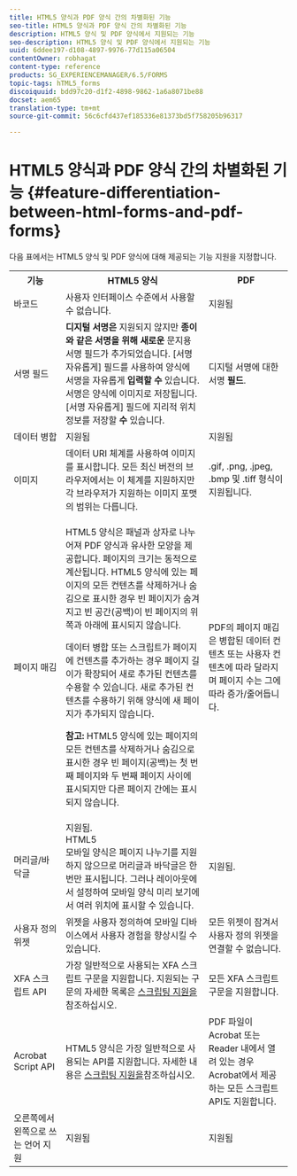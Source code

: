 ```yaml
---
title: HTML5 양식과 PDF 양식 간의 차별화된 기능
seo-title: HTML5 양식과 PDF 양식 간의 차별화된 기능
description: HTML5 양식 및 PDF 양식에서 지원되는 기능
seo-description: HTML5 양식 및 PDF 양식에서 지원되는 기능
uuid: 6ddee197-d108-4897-9976-77d115a06504
contentOwner: robhagat
content-type: reference
products: SG_EXPERIENCEMANAGER/6.5/FORMS
topic-tags: hTML5_forms
discoiquuid: bdd97c20-d1f2-4898-9862-1a6a8071be88
docset: aem65
translation-type: tm+mt
source-git-commit: 56c6cfd437ef185336e81373bd5f758205b96317

---
```



# HTML5 양식과 PDF 양식 간의 차별화된 기능 {#feature-differentiation-between-html-forms-and-pdf-forms}

다음 표에서는 HTML5 양식 및 PDF 양식에 대해 제공되는 기능 지원을 지정합니다.

<table>
 <tbody>
  <tr>
   <th>기능</th>
   <th>HTML5 양식</th>
   <th>PDF</th>
  </tr>
  <tr>
   <td>바코드<br /> </td>
   <td>사용자 인터페이스 수준에서 사용할 수 없습니다. </td>
   <td>지원됨</td>
  </tr>
  <tr>
   <td>서명 필드<br /> </td>
   <td><strong>디지털 서명은</strong> 지원되지 않지만 <strong>종이와 같은 서명을 위해 새로운</strong> 문지용 서명 필드가 추가되었습니다. [서명 자유롭게] 필드를 사용하여 양식에 서명을 자유롭게 <strong>입력할 수</strong> 있습니다. 서명은 양식에 이미지로 저장됩니다. [서명 자유롭게] 필드에 지리적 위치 정보를 저장할 <strong>수</strong> 있습니다.</td>
   <td>디지털 서명에 대한 서명 <strong>필드</strong>.</td>
  </tr>
  <tr>
   <td>데이터 병합</td>
   <td>지원됨</td>
   <td>지원됨</td>
  </tr>
  <tr>
   <td>이미지</td>
   <td>데이터 URI 체계를 사용하여 이미지를 표시합니다. 모든 최신 버전의 브라우저에서는 이 체계를 지원하지만 각 브라우저가 지원하는 이미지 포맷의 범위는 다릅니다.<br /> </td>
   <td>.gif, .png, .jpeg, .bmp 및 .tiff 형식이 지원됩니다.</td>
  </tr>
  <tr>
   <td>페이지 매김<br /> </td>
   <td><p>HTML5 양식은 패널과 상자로 나누어져 PDF 양식과 유사한 모양을 제공합니다. 페이지의 크기는 동적으로 계산됩니다. HTML5 양식에 있는 페이지의 모든 컨텐츠를 삭제하거나 숨김으로 표시한 경우 빈 페이지가 숨겨지고 빈 공간(공백)이 빈 페이지의 위쪽과 아래에 표시되지 않습니다.</p> <p>데이터 병합 또는 스크립트가 페이지에 컨텐츠를 추가하는 경우 페이지 길이가 확장되어 새로 추가된 컨텐츠를 수용할 수 있습니다. 새로 추가된 컨텐츠를 수용하기 위해 양식에 새 페이지가 추가되지 않습니다. </p> <p><strong>참고:</strong> HTML5 양식에 있는 페이지의 모든 컨텐츠를 삭제하거나 숨김으로 표시한 경우 빈 페이지(공백)는 첫 번째 페이지와 두 번째 페이지 사이에 표시되지만 다른 페이지 간에는 표시되지 않습니다.</p> </td>
   <td>PDF의 페이지 매김은 병합된 데이터 컨텐츠 또는 사용자 컨텐츠에 따라 달라지며 페이지 수는 그에 따라 증가/줄어듭니다.</td>
  </tr>
  <tr>
   <td>머리글/바닥글 </td>
   <td>지원됨. <br /> HTML5 <br /> 모바일 양식은 페이지 나누기를 지원하지 않으므로 머리글과 바닥글은 한 번만 표시됩니다. 그러나 레이아웃에서 설정하여 모바일 양식 미리 보기에서 여러 위치에 표시할 수 있습니다.<br /> </td>
   <td>지원됨.</td>
  </tr>
  <tr>
   <td>사용자 정의 위젯</td>
   <td>위젯을 사용자 정의하여 모바일 디바이스에서 사용자 경험을 향상시킬 수 있습니다.<br /> </td>
   <td>모든 위젯이 잠겨서 사용자 정의 위젯을 연결할 수 없습니다.<br /> </td>
  </tr>
  <tr>
   <td>XFA 스크립트 API</td>
   <td>가장 일반적으로 사용되는 XFA 스크립트 구문을 지원합니다. 지원되는 구문의 자세한 목록은 <a href="/help/forms/using/scripting-support.md">스크립팅 지원을</a>참조하십시오.</td>
   <td>모든 XFA 스크립트 구문을 지원합니다.</td>
  </tr>
  <tr>
   <td>Acrobat Script API </td>
   <td>HTML5 양식은 가장 일반적으로 사용되는 API를 지원합니다. 자세한 내용은 <a href="/help/forms/using/scripting-support.md">스크립팅 지원을</a>참조하십시오.</td>
   <td>PDF 파일이 Acrobat 또는 Reader 내에서 열려 있는 경우 Acrobat에서 제공하는 모든 스크립트 API도 지원합니다.</td>
  </tr>
  <tr>
   <td>오른쪽에서 왼쪽으로 쓰는 언어 지원 </td>
   <td>지원됨</td>
   <td>지원됨</td>
  </tr>
 </tbody>
</table>

<!--Follow the best practices to enable a form template for HTML5 renditions and ensure that the behavior and appearance of HTML5 forms and XFA-based PDF is consistent. For detailed list of best practices, see [Best practices to design an HTML5 form.](/help/forms/using/best-practices-design-html5-forms.md)-->
